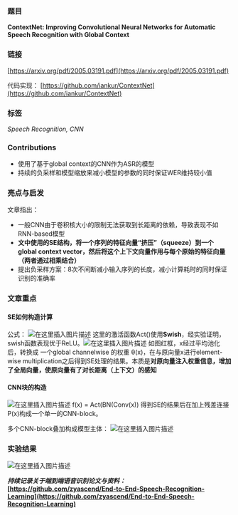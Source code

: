 ### 题目

**ContextNet: Improving Convolutional Neural Networks for Automatic Speech
Recognition with Global Context**

### 链接

[https://arxiv.org/pdf/2005.03191.pdf](https://arxiv.org/pdf/2005.03191.pdf)

代码实现：
[https://github.com/iankur/ContextNet](https://github.com/iankur/ContextNet)
### 标签

*Speech Recognition, CNN*

  

### Contributions
- 使用了基于global context的CNN作为ASR的模型
- 持续的负采样和模型缩放来减小模型的参数的同时保证WER维持较小值


### 亮点与启发
文章指出：

- 一般CNN由于卷积核大小的限制无法获取到长距离的依赖，导致表现不如RNN-based模型
- **文中使用的SE结构，将一个序列的特征向量“挤压”（squeeze）到一个global context vector，然后将这个上下文向量作用与每个原始的特征向量（两者通过相乘结合）**
- 提出负采样方案：8次不间断减小输入序列的长度，减小计算耗时的同时保证识别的准确率
### 文章重点
#### SE如何构造计算
公式：
![在这里插入图片描述](https://img-blog.csdnimg.cn/2020102321133633.png?x-oss-process=image/watermark,type_ZmFuZ3poZW5naGVpdGk,shadow_10,text_aHR0cHM6Ly9ibG9nLmNzZG4ubmV0L3p5Y29kZWNzZG4=,size_16,color_FFFFFF,t_70#pic_center)
这里的激活函数Act()使用**Swish**，经实验证明，swish函数表现优于ReLU。![在这里插入图片描述](https://img-blog.csdnimg.cn/2020102321185314.png?x-oss-process=image/watermark,type_ZmFuZ3poZW5naGVpdGk,shadow_10,text_aHR0cHM6Ly9ibG9nLmNzZG4ubmV0L3p5Y29kZWNzZG4=,size_16,color_FFFFFF,t_70#pic_center)
如图红框，x经过平均池化后，转换成 一个global channelwise 的权重 θ(x)，在与原向量x进行element-wise multiplication之后得到SE处理的结果。本质是**对原向量注入权重信息，增加了全局向量，使原向量有了对长距离（上下文）的感知**
#### CNN块的构造
![在这里插入图片描述](https://img-blog.csdnimg.cn/20201023212349312.png#pic_center)
f(x) = Act(BN(Conv(x)) 得到SE的结果后在加上残差连接P(x)构成一个单一的CNN-block。 

多个CNN-block叠加构成模型主体：
![在这里插入图片描述](https://img-blog.csdnimg.cn/20201023212712322.png#pic_center)

### 实验结果
![在这里插入图片描述](https://img-blog.csdnimg.cn/20201023213101329.png?x-oss-process=image/watermark,type_ZmFuZ3poZW5naGVpdGk,shadow_10,text_aHR0cHM6Ly9ibG9nLmNzZG4ubmV0L3p5Y29kZWNzZG4=,size_16,color_FFFFFF,t_70#pic_center)

***持续记录关于端到端语音识别论文与资料：***
**[https://github.com/zyascend/End-to-End-Speech-Recognition-Learning](https://github.com/zyascend/End-to-End-Speech-Recognition-Learning)**